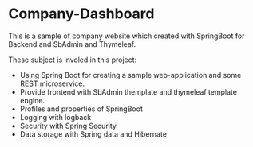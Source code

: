 # Company-Dashboard

This is a sample of company website which created with SpringBoot for Backend and SbAdmin and Thymeleaf.

These subject is involed in this project:
- Using Spring Boot for creating a sample web-application and some REST microservice.
- Provide frontend with SbAdmin themplate and thymeleaf template engine.
- Profiles and properties of SpringBoot
- Logging with logback
- Security with Spring Security
- Data storage with Spring data and Hibernate
